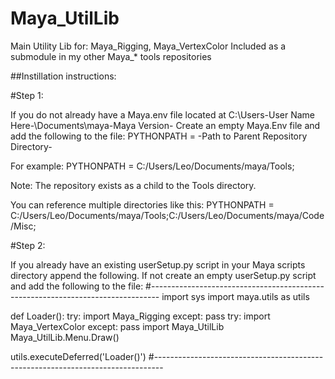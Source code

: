 # Maya_UtilLib
Main Utility Lib for: Maya_Rigging, Maya_VertexColor
Included as a submodule in my other Maya_* tools repositories

##Instillation instructions:

#Step 1:

If you do not already have a Maya.env file located at C:\Users\-User Name Here-\Documents\maya\-Maya Version-
Create an empty Maya.Env file and add the following to the file:
PYTHONPATH = -Path to Parent Repository Directory-

For example:
PYTHONPATH = C:/Users/Leo/Documents/maya/Tools;

Note: The repository exists as a child to the Tools directory.

You can reference multiple directories like this:
PYTHONPATH = C:/Users/Leo/Documents/maya/Tools;C:/Users/Leo/Documents/maya/Code/Misc;

#Step 2:

If you already have an existing userSetup.py script in your Maya scripts directory append the following.
If not create an empty userSetup.py script and add the following to the file:
#--------------------------------------------------------------------------------
import sys
import maya.utils as utils

def Loader():
	try:
		import Maya_Rigging
	except:
		pass
	try:
		import Maya_VertexColor
	except:
		pass
	import Maya_UtilLib
	Maya_UtilLib.Menu.Draw()

utils.executeDeferred('Loader()')
#--------------------------------------------------------------------------------
